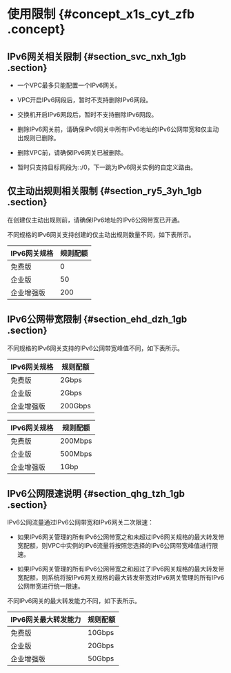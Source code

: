 # 使用限制 {#concept_x1s_cyt_zfb .concept}

 

## IPv6网关相关限制 {#section_svc_nxh_1gb .section}

-   一个VPC最多只能配置一个IPv6网关。

-   VPC开启IPv6网段后，暂时不支持删除IPv6网段。

-   交换机开启IPv6网段后，暂时不支持删除IPv6网段。

-   删除IPv6网关前，请确保IPv6网关中所有IPv6地址的IPv6公网带宽和仅主动出规则已删除。

-   删除VPC前，请确保IPv6网关已被删除。

-   暂时只支持目标网段为::/0，下一跳为IPv6网关实例的自定义路由。


## 仅主动出规则相关限制 {#section_ry5_3yh_1gb .section}

在创建仅主动出规则前，请确保IPv6地址的IPv6公网带宽已开通。

不同规格的IPv6网关支持创建的仅主动出规则数量不同，如下表所示。

|IPv6网关规格|规则配额|
|--------|----|
|免费版|0|
|企业版|50|
|企业增强版|200|

## IPv6公网带宽限制 {#section_ehd_dzh_1gb .section}

不同规格的IPv6网关支持的IPv6公网带宽峰值不同，如下表所示。

|IPv6网关规格|规则配额|
|--------|----|
|免费版|2Gbps|
|企业版|2Gbps|
|企业增强版|200Gbps|

|IPv6网关规格|规则配额|
|--------|----|
|免费版|200Mbps|
|企业版|500Mbps|
|企业增强版|1Gbp|

## IPv6公网限速说明 {#section_qhg_tzh_1gb .section}

IPv6公网流量通过IPv6公网带宽和IPv6网关二次限速：

-   如果IPv6网关管理的所有IPv6公网带宽之和未超过IPv6网关规格的最大转发带宽配额，则VPC中实例的IPv6流量将按照您选择的IPv6公网带宽峰值进行限速。

-   如果IPv6网关管理的所有IPv6公网带宽之和超过了IPv6网关规格的最大转发带宽配额，则系统将按IPv6网关规格的最大转发带宽对IPv6网关管理的所有IPv6公网带宽进行统一限速。


不同IPv6网关的最大转发能力不同，如下表所示。

|IPv6网关最大转发能力|规则配额|
|------------|----|
|免费版|10Gbps|
|企业版|20Gbps|
|企业增强版|50Gbps|

